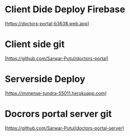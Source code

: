 # Client Dide Deploy Firebase

[https://doctors-portal-b3638.web.app]


# Client side git

[https://github.com/Sarwar-Putul/doctors-portal]

# Serverside Deploy

[https://immense-tundra-55011.herokuapp.com]


# Docrors portal server git

[https://github.com/Sarwar-Putul/doctors-portal-server]